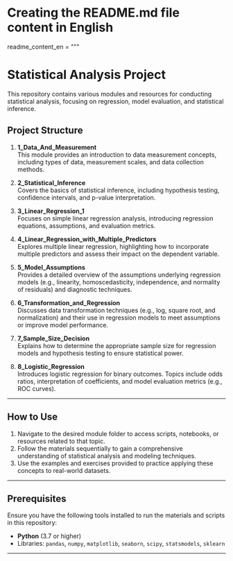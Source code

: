 # Creating the README.md file content in English
readme_content_en = """
# Statistical Analysis Project  

This repository contains various modules and resources for conducting statistical analysis, focusing on regression, model evaluation, and statistical inference.  

## Project Structure  

1. **1_Data_And_Measurement**  
   This module provides an introduction to data measurement concepts, including types of data, measurement scales, and data collection methods.  

2. **2_Statistical_Inference**  
   Covers the basics of statistical inference, including hypothesis testing, confidence intervals, and p-value interpretation.  

3. **3_Linear_Regression_1**  
   Focuses on simple linear regression analysis, introducing regression equations, assumptions, and evaluation metrics.  

4. **4_Linear_Regression_with_Multiple_Predictors**  
   Explores multiple linear regression, highlighting how to incorporate multiple predictors and assess their impact on the dependent variable.  

5. **5_Model_Assumptions**  
   Provides a detailed overview of the assumptions underlying regression models (e.g., linearity, homoscedasticity, independence, and normality of residuals) and diagnostic techniques.  

6. **6_Transformation_and_Regression**  
   Discusses data transformation techniques (e.g., log, square root, and normalization) and their use in regression models to meet assumptions or improve model performance.  

7. **7_Sample_Size_Decision**  
   Explains how to determine the appropriate sample size for regression models and hypothesis testing to ensure statistical power.  

8. **8_Logistic_Regression**  
   Introduces logistic regression for binary outcomes. Topics include odds ratios, interpretation of coefficients, and model evaluation metrics (e.g., ROC curves).  

---  

## How to Use  

1. Navigate to the desired module folder to access scripts, notebooks, or resources related to that topic.  
2. Follow the materials sequentially to gain a comprehensive understanding of statistical analysis and modeling techniques.  
3. Use the examples and exercises provided to practice applying these concepts to real-world datasets.  

---  

## Prerequisites  

Ensure you have the following tools installed to run the materials and scripts in this repository:  
- **Python** (3.7 or higher)  
- Libraries: `pandas`, `numpy`, `matplotlib`, `seaborn`, `scipy`, `statsmodels`, `sklearn`  

---  


